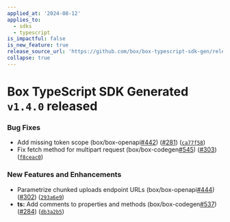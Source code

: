 ```yaml
---
applied_at: '2024-08-12'
applies_to:
  - sdks
  - typescript
is_impactful: false
is_new_feature: true
release_source_url: 'https://github.com/box/box-typescript-sdk-gen/releases/tag/v1.4.0'
collapse: true
---
```


# Box TypeScript SDK Generated `v1.4.0` released

### Bug Fixes

* Add missing token scope (box/box-openapi[#442][1]) ([#281][2]) ([`ca77f58`][3])
* Fix fetch method for multipart request (box/box-codegen[#545][4]) ([#303][5]) ([`f8ceac0`][6])

### New Features and Enhancements

* Parametrize chunked uploads endpoint URLs (box/box-openapi[#444][7]) ([#302][8]) ([`293a6e9`][9])
* **ts:** Add comments to properties and methods (box/box-codegen[#537][10]) ([#284][11]) ([`db3a2b5`][12])

[1]: https://github.com/box/box-typescript-sdk-gen/issues/442

[2]: https://github.com/box/box-typescript-sdk-gen/issues/281

[3]: https://github.com/box/box-typescript-sdk-gen/commit/ca77f58b10d3a302748750584730f0fcdd8b4b55

[4]: https://github.com/box/box-typescript-sdk-gen/issues/545

[5]: https://github.com/box/box-typescript-sdk-gen/issues/303

[6]: https://github.com/box/box-typescript-sdk-gen/commit/f8ceac005f043017e7cde310490e79ab9195f8d7

[7]: https://github.com/box/box-typescript-sdk-gen/issues/444

[8]: https://github.com/box/box-typescript-sdk-gen/issues/302

[9]: https://github.com/box/box-typescript-sdk-gen/commit/293a6e9aeabbba37e4c12e2322a79717a10e1775

[10]: https://github.com/box/box-typescript-sdk-gen/issues/537

[11]: https://github.com/box/box-typescript-sdk-gen/issues/284

[12]: https://github.com/box/box-typescript-sdk-gen/commit/db3a2b57fbe0eec17373a2acf8089ff247c98225
